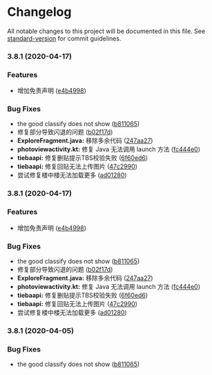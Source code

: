 # Changelog

All notable changes to this project will be documented in this file. See [standard-version](https://github.com/conventional-changelog/standard-version) for commit guidelines.

### 3.8.1 (2020-04-17)


### Features

* 增加免责声明 ([e4b4998](https://github.com/HuanCheng65/TiebaLite/commit/e4b4998bc08158aba9b0e62923f2d322ddd3c33b))


### Bug Fixes

* the good classify does not show ([b811065](https://github.com/HuanCheng65/TiebaLite/commit/b81106521d65e31796bf5a4d7a1ad2a33855a67d))
* 修复部分导致闪退的问题 ([b02f17d](https://github.com/HuanCheng65/TiebaLite/commit/b02f17d4196866e0a32fd6fb3eba97badd611090))
* **ExploreFragment.java:** 移除多余代码 ([247aa27](https://github.com/HuanCheng65/TiebaLite/commit/247aa2770f6b88e7b919bdca592940e90e126bbc))
* **photoviewactivity.kt:** 修复 Java 无法调用 launch 方法 ([fc444e0](https://github.com/HuanCheng65/TiebaLite/commit/fc444e076b5b5f7364e5239f8453a0b5d6d27a6c))
* **tiebaapi:** 修复删贴提示TBS校验失败 ([6f60ed6](https://github.com/HuanCheng65/TiebaLite/commit/6f60ed65716555097131691bd61e72958471e7ee))
* **tiebaapi:** 修复回贴无法上传图片 ([47c2990](https://github.com/HuanCheng65/TiebaLite/commit/47c29900e6667cd1bbd691d22a59aa3a18e23b44))
* 尝试修复楼中楼无法加载更多 ([ad01280](https://github.com/HuanCheng65/TiebaLite/commit/ad01280ff7afcf30bd3a9cb7b32373d20df1c7b1))

### 3.8.1 (2020-04-17)


### Features

* 增加免责声明 ([e4b4998](https://github.com/HuanCheng65/TiebaLite/commit/e4b4998bc08158aba9b0e62923f2d322ddd3c33b))


### Bug Fixes

* the good classify does not show ([b811065](https://github.com/HuanCheng65/TiebaLite/commit/b81106521d65e31796bf5a4d7a1ad2a33855a67d))
* 修复部分导致闪退的问题 ([b02f17d](https://github.com/HuanCheng65/TiebaLite/commit/b02f17d4196866e0a32fd6fb3eba97badd611090))
* **ExploreFragment.java:** 移除多余代码 ([247aa27](https://github.com/HuanCheng65/TiebaLite/commit/247aa2770f6b88e7b919bdca592940e90e126bbc))
* **photoviewactivity.kt:** 修复 Java 无法调用 launch 方法 ([fc444e0](https://github.com/HuanCheng65/TiebaLite/commit/fc444e076b5b5f7364e5239f8453a0b5d6d27a6c))
* **tiebaapi:** 修复删贴提示TBS校验失败 ([6f60ed6](https://github.com/HuanCheng65/TiebaLite/commit/6f60ed65716555097131691bd61e72958471e7ee))
* **tiebaapi:** 修复回贴无法上传图片 ([47c2990](https://github.com/HuanCheng65/TiebaLite/commit/47c29900e6667cd1bbd691d22a59aa3a18e23b44))
* 尝试修复楼中楼无法加载更多 ([ad01280](https://github.com/HuanCheng65/TiebaLite/commit/ad01280ff7afcf30bd3a9cb7b32373d20df1c7b1))

### 3.8.1 (2020-04-05)


### Bug Fixes

* the good classify does not show ([b811065](https://github.com/HuanCheng65/TiebaLite/commit/b81106521d65e31796bf5a4d7a1ad2a33855a67d))
